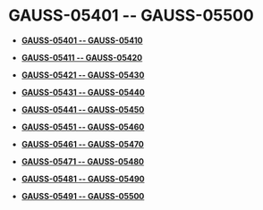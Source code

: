 # GAUSS-05401 -- GAUSS-05500<a name="EN-US_TOPIC_0302073674"></a>

-   **[GAUSS-05401 -- GAUSS-05410](gauss-05401----gauss-05410.md)**  

-   **[GAUSS-05411 -- GAUSS-05420](gauss-05411----gauss-05420.md)**  

-   **[GAUSS-05421 -- GAUSS-05430](gauss-05421----gauss-05430.md)**  

-   **[GAUSS-05431 -- GAUSS-05440](gauss-05431----gauss-05440.md)**  

-   **[GAUSS-05441 -- GAUSS-05450](gauss-05441----gauss-05450.md)**  

-   **[GAUSS-05451 -- GAUSS-05460](gauss-05451----gauss-05460.md)**  

-   **[GAUSS-05461 -- GAUSS-05470](gauss-05461----gauss-05470.md)**  

-   **[GAUSS-05471 -- GAUSS-05480](gauss-05471----gauss-05480.md)**  

-   **[GAUSS-05481 -- GAUSS-05490](gauss-05481----gauss-05490.md)**  

-   **[GAUSS-05491 -- GAUSS-05500](gauss-05491----gauss-05500.md)**  


